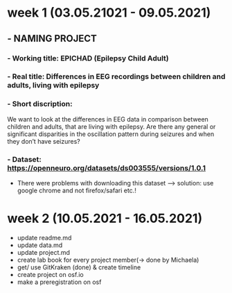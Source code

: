 # week 1 (03.05.21021 - 09.05.2021)
## - NAMING PROJECT
 ### - Working title: EPICHAD (Epilepsy Child Adult)
 ### - Real title: Differences in EEG recordings between children and adults, living with epilepsy
 ### - Short discription:
   We want to look at the differences in EEG data in comparison between children and adults, that are living with epilepsy. Are there any general or significant disparities in the oscillation pattern during seizures and when they don’t have seizures?
 ### - Dataset: https://openneuro.org/datasets/ds003555/versions/1.0.1
   * There were problems with downloading this dataset --> solution: use google chrome and not firefox/safari etc.!

# week 2 (10.05.2021 - 16.05.2021)
- update readme.md
- update data.md 
- update project.md 
- create lab book for every project member(-> done by Michaela)
- get/ use GitKraken (done) & create timeline 
- create project on osf.io 
- make a preregistration  on osf
